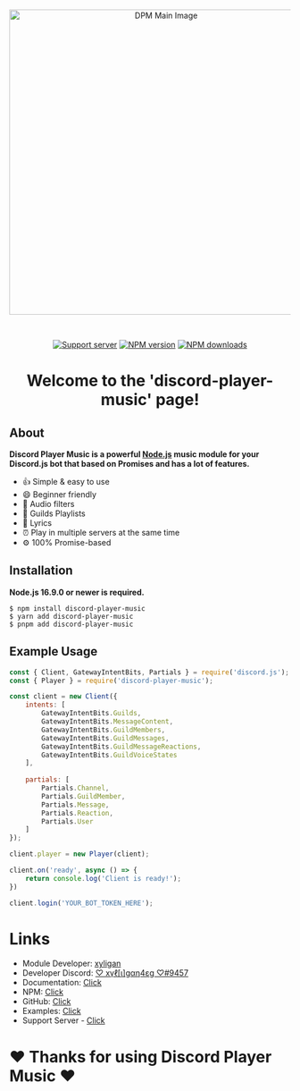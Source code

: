 <div align="center">
  <br />
  <p>
    <a href="https://dpm.js.org"><img src="https://dpm.js.org/static/dpm.png" width="546" alt="DPM Main Image" /></a>
  </p>
  <br/>
  <p>
    <a href="https://discord.gg/zzbkvCcu2r"><img src="https://img.shields.io/discord/827221018879328298?color=5865F2&logo=discord&logoColor=white" alt="Support server" /></a>
    <a href="https://www.npmjs.com/package/discord-player-music"><img src="https://img.shields.io/npm/v/discord-player-music.png?maxAge=3600" alt="NPM version" /></a>
    <a href="https://www.npmjs.com/package/discord-player-music"><img src="https://img.shields.io/npm/dt/discord-player-music.png?maxAge=3600" alt="NPM downloads" /></a>
  </p>
</div>

<h1 style="text-align: center">Welcome to the 'discord-player-music' page!</h1>

## About

**Discord Player Music is a powerful [Node.js](https://nodejs.org) music module for your Discord.js bot that based on Promises and has a lot of features.**

* 👍 Simple & easy to use
* 😄 Beginner friendly
* 🎸 Audio filters
* 📌 Guilds Playlists
* 📃 Lyrics
* ⏰ Play in multiple servers at the same time
* ⚙️ 100% Promise-based

## Installation

**Node.js 16.9.0 or newer is required.**

```sh-session
$ npm install discord-player-music
$ yarn add discord-player-music
$ pnpm add discord-player-music
```

## Example Usage

```js
const { Client, GatewayIntentBits, Partials } = require('discord.js');
const { Player } = require('discord-player-music');

const client = new Client({
	intents: [
		GatewayIntentBits.Guilds,
		GatewayIntentBits.MessageContent,
		GatewayIntentBits.GuildMembers,
		GatewayIntentBits.GuildMessages,
		GatewayIntentBits.GuildMessageReactions,
		GatewayIntentBits.GuildVoiceStates
	],
    
	partials: [
		Partials.Channel,
		Partials.GuildMember,
		Partials.Message,
		Partials.Reaction,
		Partials.User
	]
});

client.player = new Player(client);

client.on('ready', async () => {
  	return console.log('Client is ready!');
})

client.login('YOUR_BOT_TOKEN_HERE');
```

# Links

* Module Developer: [xyligan](https://github.com/xyligan-gp)
* Developer Discord: [♡ xүℓ[ι]gαη4εg ♡#9457](https://discord.com/users/533347075463577640)
* Documentation: [Click](https://dpm.js.org)
* NPM: [Click](https://www.npmjs.com/package/discord-player-music)
* GitHub: [Click](https://github.com/xyligan-gp/discord-player-music)
* Examples: [Click](https://github.com/xyligan-gp/discord-player-music/tree/stable/examples)
* Support Server - [Click](https://discord.gg/zzbkvCcu2r)

<h1>♥ Thanks for using Discord Player Music ♥</h1>